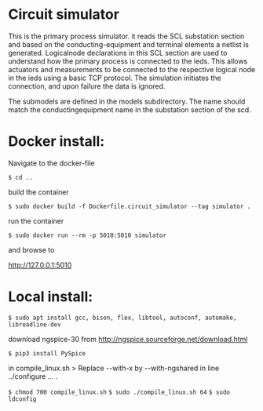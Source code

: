 # Circuit simulator
This is the primary process simulator. it reads the SCL substation section and based on the conducting-equipment and terminal elements a netlist is generated. 
Logicalnode declarations in this SCL section are used to understand how the primary process is connected to the ieds.
This allows actuators and measurements to be connected to the respective logical node in the ieds using a basic TCP protocol. 
The simulation initiates the connection, and upon failure the data is ignored.  

The submodels are defined in the models subdirectory. The name should match the conductingequipment name in the substation section of the scd. 

# Docker install:

Navigate to the docker-file

`$ cd ..`

build the container

`$ sudo docker build -f Dockerfile.circuit_simulator --tag simulator .`

run the container

`$ sudo docker run --rm -p 5010:5010 simulator`

and browse to

http://127.0.0.1:5010

# Local install:

`$ sudo apt install gcc, bison, flex, libtool, autoconf, automake, libreadline-dev`

download ngspice-30 from http://ngspice.sourceforge.net/download.html

`$ pip3 install PySpice`

in compile_linux.sh > Replace --with-x by --with-ngshared in line ../configure ... .

`$ chmod 700 compile_linux.sh`
`$ sudo ./compile_linux.sh 64`
`$ sudo ldconfig`

